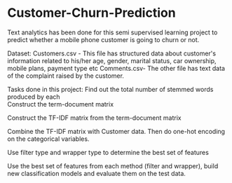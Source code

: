 # Customer-Churn-Prediction
Text analytics has been done for this semi supervised learning project to predict whether a mobile phone customer is going to churn or not.

Dataset:
Customers.csv - This file has structured data about customer's information related to his/her age, gender, marital status, car ownership, mobile plans, payment type etc
Comments.csv- The other file has text data of the complaint raised by the customer.


Tasks done in this project:
Find out the total number of stemmed words produced by each     
Construct the term-document matrix

Construct the TF-IDF matrix from the term-document matrix

Combine the TF-IDF matrix with Customer data. Then do one-hot encoding on the categorical variables.

Use filter type and wrapper type to determine the best set of features

Use the best set of features from each method (filter and wrapper), build new classification models and evaluate them on the test data.
